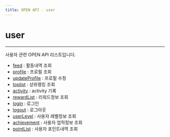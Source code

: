 ```yaml
---
title: OPEN API - user
---
```


# user
---

사용자 관련 OPEN API 리스트입니다.

- [feed](user/feed.html) : 활동내역 조회
- [profile](user/profile.html) : 프로필 조회
- [updateProfile](user/updateProfile.html) : 프로필 수정
- [toplist](user/toplist.html) : 상위랭킹 조회
- [activity](user/activity.html) : activity 기록
- [rewardList](user/rewardList.html) : 리워드정보 조회
- [login](user/login.html) : 로그인
- [logout](user/logout.html) : 로그아웃
- [userLevel](user/userLevel.html) : 사용자 레벨정보 조회
- [achievement](user/achievement.html) : 사용자 업적정보 조회
- [pointList](user/pointList.html) : 사용자 포인트내역 조회
